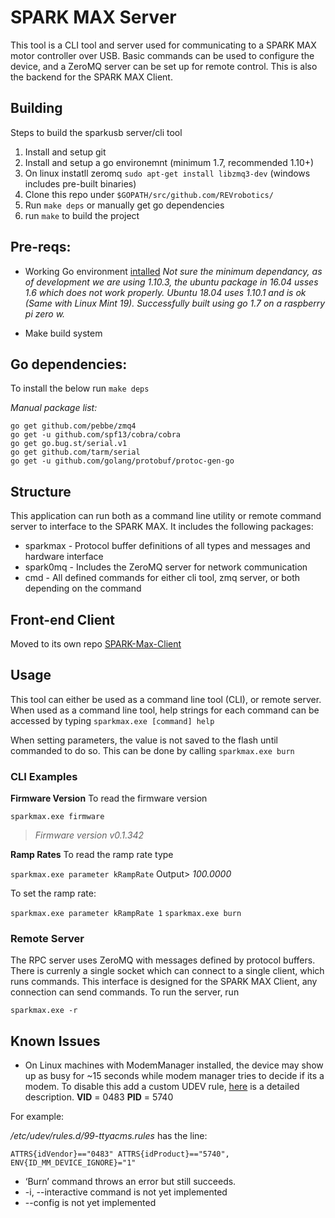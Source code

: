 # SPARK MAX Server

This tool is a CLI tool and server used for communicating to a SPARK MAX motor controller over USB. Basic commands can be used to configure the device, and a ZeroMQ server can be set up for remote control. This is also the backend for the SPARK MAX Client.

## Building

Steps to build the sparkusb server/cli tool

1) Install and setup git
2) Install and setup a go environemnt (minimum 1.7, recommended 1.10+)
3) On linux instatll zeromq `sudo apt-get install libzmq3-dev` (windows includes pre-built binaries)
4) Clone this repo under `$GOPATH/src/github.com/REVrobotics/`
5) Run `make deps` or manually get go dependencies
6) run `make` to build the project

## Pre-reqs:

- Working Go environment [intalled](https://golang.org/doc/install) 
*Not sure the minimum dependancy, as of development we are using 1.10.3, the ubuntu package in 16.04 usses 1.6 which does not work properly. Ubuntu 18.04 uses 1.10.1 and is ok (Same with Linux Mint 19). Successfully built using go 1.7 on a raspberry pi zero w.*

- Make build system

## Go dependencies:

To install the below run `make deps`

*Manual package list:*
```
go get github.com/pebbe/zmq4
go get -u github.com/spf13/cobra/cobra
go get go.bug.st/serial.v1
go get github.com/tarm/serial
go get -u github.com/golang/protobuf/protoc-gen-go
```
## Structure

This application can run both as a command line utility or remote command server to interface to the SPARK MAX. It includes the following packages:

- sparkmax - Protocol buffer definitions of all types and messages and hardware interface
- spark0mq - Includes the ZeroMQ server for network communication
- cmd - All defined commands for either cli tool, zmq server, or both depending on the command

## Front-end Client

Moved to its own repo [SPARK-Max-Client](https://github.com/REVrobotics/SPARK-MAX-Client)

## Usage

This tool can either be used as a command line tool (CLI), or remote server. When used as a command line tool, help strings for each command can be accessed by typing `sparkmax.exe [command] help`

When setting parameters, the value is not saved to the flash until commanded to do so. This can be done by calling `sparkmax.exe burn`

### CLI Examples

**Firmware Version**
To read the firmware version

`sparkmax.exe firmware`
> *Firmware version v0.1.342*

**Ramp Rates**
To read the ramp rate type 

`sparkmax.exe parameter kRampRate`
Output> *100.0000*

To set the ramp rate:

`sparkmax.exe parameter kRampRate 1`
`sparkmax.exe burn`

### Remote Server

The RPC server uses ZeroMQ with messages defined by protocol buffers. There is currenly a single socket which can connect to a single client, which runs commands. This interface is designed for the SPARK MAX Client, any connection can send commands. To run the server, run

`sparkmax.exe -r`

## Known Issues

- On Linux machines with ModemManager installed, the device may show up as busy for ~15 seconds while modem manager tries to decide if its a modem. To disable this add a custom UDEV rule, [here](https://linux-tips.com/t/prevent-modem-manager-to-capture-usb-serial-devices/284) is a detailed description. **VID** = 0483 **PID** = 5740

For example:

*/etc/udev/rules.d/99-ttyacms.rules* has the line:

`ATTRS{idVendor}=="0483" ATTRS{idProduct}=="5740", ENV{ID_MM_DEVICE_IGNORE}="1"`

- ‘Burn’ command throws an error but still succeeds.
- -i, --interactive command is not yet implemented
- --config is not yet implemented
